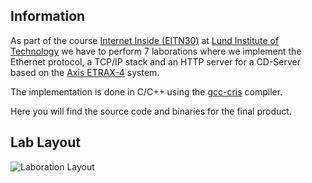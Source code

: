 ## Information

As part of the course [Internet Inside (EITN30)](http://www.eit.lth.se/index.php?id=241&ciuid=495&coursepage=2591) at [Lund Institute of Technology](http://www.lth.se/english/) we have to perform 7 laborations where we implement the Ethernet protocol, a TCP/IP stack and an HTTP server for a CD-Server based on the [Axis ETRAX-4](http://en.wikipedia.org/wiki/ETRAX_CRIS) system.

The implementation is done in C/C++ using the [gcc-cris](http://developer.axis.com/wiki/doku.php?id=axis:compiling_for_cris_howto) compiler.

Here you will find the source code and binaries for the final product.

## Lab Layout

![Laboration Layout](http://www.eit.lth.se/fileadmin/eit/courses/eitn30/Labb/manualer/lab0/arbetsplats.jpg)
